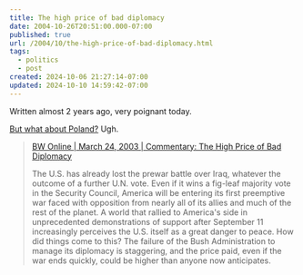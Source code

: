 ```yaml
---
title: The high price of bad diplomacy
date: 2004-10-26T20:51:00.000-07:00
published: true
url: /2004/10/the-high-price-of-bad-diplomacy.html
tags:
  - politics
  - post
created: 2024-10-06 21:27:14-07:00
updated: 2024-10-10 14:59:42-07:00
---
```


Written almost 2 years ago, very poignant today.  
  
[But what about Poland?](https://www.alternet.org/election04/2004/10/002540.html) Ugh.  
  

> [BW Online | March 24, 2003 | Commentary: The High Price of Bad Diplomacy](https://www.businessweek.com/magazine/content/03_12/b3825801.htm "BW Online | March 24, 2003 | Commentary: The High Price of Bad Diplomacy")  
>   
> The U.S. has already lost the prewar battle over Iraq, whatever the outcome of a further U.N. vote. Even if it wins a fig-leaf majority vote in the Security Council, America will be entering its first preemptive war faced with opposition from nearly all of its allies and much of the rest of the planet. A world that rallied to America's side in unprecedented demonstrations of support after September 11 increasingly perceives the U.S. itself as a great danger to peace. How did things come to this? The failure of the Bush Administration to manage its diplomacy is staggering, and the price paid, even if the war ends quickly, could be higher than anyone now anticipates.